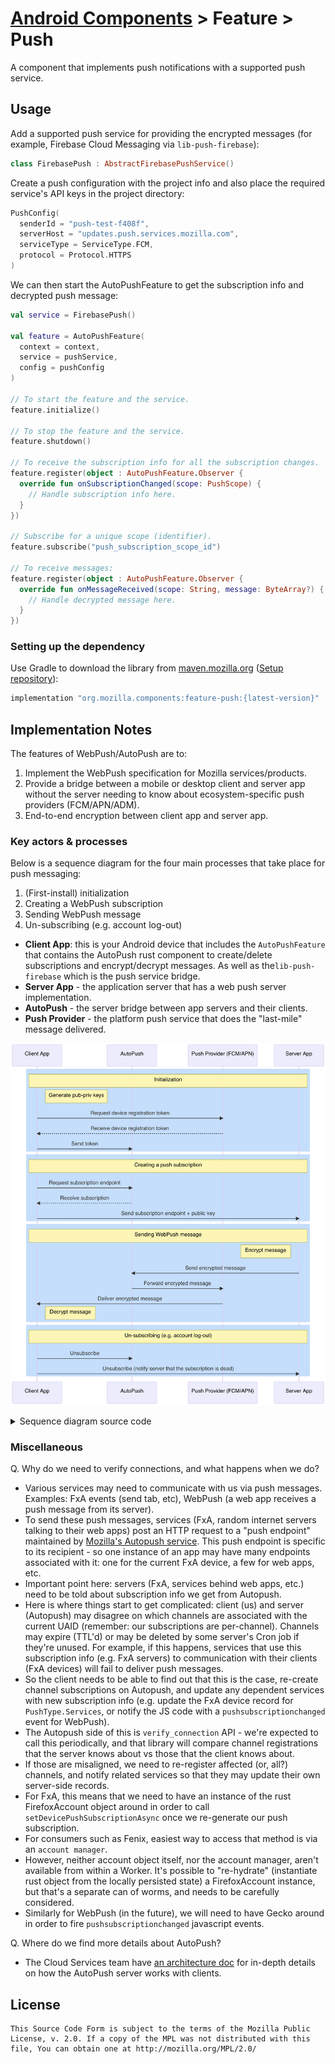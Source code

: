 # [Android Components](../../../README.md) > Feature > Push

A component that implements push notifications with a supported push service.

## Usage

Add a supported push service for providing the encrypted messages (for example, Firebase Cloud Messaging via `lib-push-firebase`):
```kotlin
class FirebasePush : AbstractFirebasePushService()
```

Create a push configuration with the project info and also place the required service's API keys in the project directory:

```kotlin
PushConfig(
  senderId = "push-test-f408f",
  serverHost = "updates.push.services.mozilla.com",
  serviceType = ServiceType.FCM,
  protocol = Protocol.HTTPS
)
```

We can then start the AutoPushFeature to get the subscription info and decrypted push message:
```kotlin
val service = FirebasePush()

val feature = AutoPushFeature(
  context = context,
  service = pushService,
  config = pushConfig
)

// To start the feature and the service.
feature.initialize()

// To stop the feature and the service.
feature.shutdown()

// To receive the subscription info for all the subscription changes.
feature.register(object : AutoPushFeature.Observer {
  override fun onSubscriptionChanged(scope: PushScope) {
    // Handle subscription info here.
  }
})

// Subscribe for a unique scope (identifier).
feature.subscribe("push_subscription_scope_id")

// To receive messages:
feature.register(object : AutoPushFeature.Observer {
  override fun onMessageReceived(scope: String, message: ByteArray?) {
    // Handle decrypted message here.
  }
})
```

### Setting up the dependency

Use Gradle to download the library from [maven.mozilla.org](https://maven.mozilla.org/) ([Setup repository](../../../README.md#maven-repository)):

```Groovy
implementation "org.mozilla.components:feature-push:{latest-version}"
```

## Implementation Notes

The features of WebPush/AutoPush are to:
1. Implement the WebPush specification for Mozilla services/products.
2. Provide a bridge between a mobile or desktop client and server app without the server needing to know about ecosystem-specific push providers (FCM/APN/ADM).
3. End-to-end encryption between client app and server app.

### Key actors & processes
Below is a sequence diagram for the four main processes that take place for push messaging:
1. (First-install) initialization
2. Creating a WebPush subscription
3. Sending WebPush message
4. Un-subscribing (e.g. account log-out)

* **Client App**: this is your Android device that includes the `AutoPushFeature` that contains the AutoPush rust component to create/delete subscriptions and encrypt/decrypt messages. As well as the`lib-push-firebase` which is the push service bridge.
* **Server App** - the application server that has a web push server implementation.
* **AutoPush** - the server bridge between app servers and their clients.
* **Push Provider** - the platform push service that does the "last-mile" message delivered.

![generated sequence diagram](assets/autopush-sequence-diagram.png)

<details>

<summary>Sequence diagram source code</summary>

<!-- Github Markdown has support for rendering mermaid graphs; use mermaid.js.org to generate output for the diagram alternatively -->

```mermaid
sequenceDiagram
    participant Device as Client App
    participant AutoPush
    participant Provider as Push Provider (FCM/APN)
    participant Server as Server App
    rect rgb(191, 223, 255)
    Note over Device,Server: Initialization
    Note right of Device: Generate pub-priv keys
    Device->>Provider: Request device registration token
    Provider-->>Device: Receive device registration token
    Device->>AutoPush: Send token
    end
    rect rgb(191, 223, 255)
    Note over Device,Server: Creating a push subscription
    Device->>AutoPush: Request subscription endpoint
    AutoPush-->>Device: Receive subscription
    Device->>Server: Send subscription endpoint + public key
    end
    rect rgb(191, 223, 255)
    Note over Device,Server: Sending WebPush message
    Note left of Server: Encrypt message
    Server->>AutoPush: Send encrypted message
    AutoPush->>Provider: Forward encrypted message
    Provider->>Device: Deliver encrypted message
    Note right of Device: Decrypt message
    end
    rect rgb(191, 223, 255)
    Note over Device,Server: Un-subscribing (e.g. account log-out)
    Device->>AutoPush: Unsubscribe
    Device->>Server: Unsubscribe (notify server that the subscription is dead)
    end
```

</details>

### Miscellaneous

Q. Why do we need to verify connections, and what happens when we do?
- Various services may need to communicate with us via push messages. Examples: FxA events (send tab, etc), WebPush (a web app receives a push message from its server).
- To send these push messages, services (FxA, random internet servers talking to their web apps) post an HTTP request to a "push endpoint" maintained by [Mozilla's Autopush service][0]. This push endpoint is specific to its recipient - so one instance of an app may have many endpoints associated with it: one for the current FxA device, a few for web apps, etc.
- Important point here: servers (FxA, services behind web apps, etc.) need to be told about subscription info we get from Autopush.
- Here is where things start to get complicated: client (us) and server (Autopush) may disagree on which channels are associated with the current UAID (remember: our subscriptions are per-channel). Channels may expire (TTL'd) or may be deleted by some server's Cron job if they're unused. For example, if this happens, services that use this subscription info (e.g. FxA servers) to communication with their clients (FxA devices) will fail to deliver push messages.
- So the client needs to be able to find out that this is the case, re-create channel subscriptions on Autopush, and update any dependent services with new subscription info (e.g. update the FxA device record for `PushType.Services`, or notify the JS code with a `pushsubscriptionchanged` event for WebPush).
- The Autopush side of this is `verify_connection` API - we're expected to call this periodically, and that library will compare channel registrations that the server knows about vs those that the client knows about.
- If those are misaligned, we need to re-register affected (or, all?) channels, and notify related services so that they may update their own server-side records.
- For FxA, this means that we need to have an instance of the rust FirefoxAccount object around in order to call `setDevicePushSubscriptionAsync` once we re-generate our push subscription.
- For consumers such as Fenix, easiest way to access that method is via an `account manager`.
- However, neither account object itself, nor the account manager, aren't available from within a Worker. It's possible to "re-hydrate" (instantiate rust object from the locally persisted state) a FirefoxAccount instance, but that's a separate can of worms, and needs to be carefully considered.
- Similarly for WebPush (in the future), we will need to have Gecko around in order to fire `pushsubscriptionchanged` javascript events.

Q. Where do we find more details about AutoPush?
- The Cloud Services team have [an architecture doc][0] for in-depth details on how the AutoPush server works with clients.

[0]: https://autopush.readthedocs.io/en/latest/architecture.html

## License

    This Source Code Form is subject to the terms of the Mozilla Public
    License, v. 2.0. If a copy of the MPL was not distributed with this
    file, You can obtain one at http://mozilla.org/MPL/2.0/

[0]: https://github.com/mozilla-services/autopush
